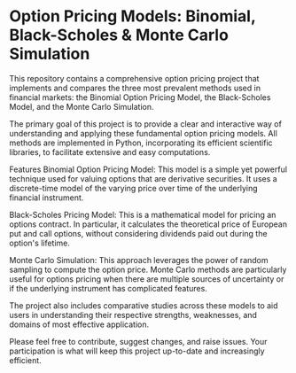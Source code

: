# Option Pricing Models: Binomial, Black-Scholes & Monte Carlo Simulation

This repository contains a comprehensive option pricing project that implements and compares the three most prevalent methods used in financial markets: the Binomial Option Pricing Model, the Black-Scholes Model, and the Monte Carlo Simulation.

The primary goal of this project is to provide a clear and interactive way of understanding and applying these fundamental option pricing models. All methods are implemented in Python, incorporating its efficient scientific libraries, to facilitate extensive and easy computations.

Features
Binomial Option Pricing Model: This model is a simple yet powerful technique used for valuing options that are derivative securities. It uses a discrete-time model of the varying price over time of the underlying financial instrument.

Black-Scholes Pricing Model: This is a mathematical model for pricing an options contract. In particular, it calculates the theoretical price of European put and call options, without considering dividends paid out during the option's lifetime.

Monte Carlo Simulation: This approach leverages the power of random sampling to compute the option price. Monte Carlo methods are particularly useful for options pricing when there are multiple sources of uncertainty or if the underlying instrument has complicated features.

The project also includes comparative studies across these models to aid users in understanding their respective strengths, weaknesses, and domains of most effective application.

Please feel free to contribute, suggest changes, and raise issues. Your participation is what will keep this project up-to-date and increasingly efficient.
